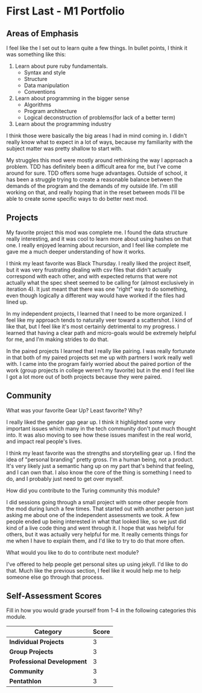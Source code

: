 # First Last - M1 Portfolio

## Areas of Emphasis

I feel like the I set out to learn quite a few things. In bullet points, I think it was something like this:

1. Learn about pure ruby fundamentals.
   * Syntax and style
   * Structure
   * Data manipulation
   * Conventions
2. Learn about programming in the bigger sense
   * Algorithms
   * Program architecture
   * Logical deconstruction of problems(for lack of a better term)
3. Learn about the programming industry

I think those were basically the big areas I had in mind coming in. I didn't really know what to expect in a lot of ways, because my familiarity with the subject matter was pretty shallow to start with.

My struggles this mod were mostly around rethinking the way I approach a problem. TDD has definitely been a difficult area for me, but I've come around for sure. TDD offers some huge advantages.
Outside of school, it has been a struggle trying to create a reasonable balance between the demands of the program and the demands of my outside life. I'm still working on that, and really hoping that in the reset between mods I'll be able to create some specific ways to do better next mod.

## Projects

My favorite project this mod was complete me. I found the data structure really interesting, and it was cool to learn more about using hashes on that one. I really enjoyed learning about recursion, and I feel like complete me gave me a much deeper understanding of how it works.

I think my least favorite was Black Thursday. I really liked the project itself, but it was very frustrating dealing with csv files that didn't actually correspond with each other, and with expected returns that were not actually what the spec sheet seemed to be calling for (almost exclusively in iteration 4). It just meant that there was one "right" way to do something, even though logically a different way would have worked if the files had lined up.

In my independent projects, I learned that I need to be more organized. I feel like my approach tends to naturally veer toward a scattershot. I kind of like that, but I feel like it's most certainly detrimental to my progress. I learned that having a clear path and micro-goals would be extremely helpful for me, and I'm making strides to do that.

In the paired projects I learned that I really like pairing. I was really fortunate in that both of my paired projects set me up with partners I work really well with. I came into the program fairly worried about the paired portion of the work (group projects in college weren't my favorite) but in the end I feel like I got a lot more out of both projects because they were paired.

## Community

What was your favorite Gear Up? Least favorite? Why?

I really liked the gender gap gear up. I think it highlighted some very important issues which many in the tech community don't put much thought into. It was also moving to see how these issues manifest in the real world, and impact real people's lives.

I think my least favorite was the strengths and storytelling gear up. I find the idea of "personal branding" pretty gross. I'm a human being, not a product. It's very likely just a semantic hang up on my part that's behind that feeling, and I can own that. I also know the core of the thing is something I need to do, and I probably just need to get over myself.

How did you contribute to the Turing community this module?

I did sessions going through a small project with some other people from the mod during lunch a few times. That started out with another person just asking me about one of the independent assessments we took. A few people ended up being interested in what that looked like, so we just did kind of a live code thing and went through it.
I hope that was helpful for others, but it was actually very helpful for me. It really cements things for me when I have to explain them, and I'd like to try to do that more often.

What would you like to do to contribute next module?

I've offered to help people get personal sites up using jekyll. I'd like to do that. Much like the previous section, I feel like it would help me to help someone else go through that process.

## Self-Assessment Scores

Fill in how you would grade yourself from 1-4 in the following categories this module.

| Category                     | Score |
| -----------------------------| ----- |
| **Individual Projects**      |   3   |
| **Group Projects**           |   3   |
| **Professional Development** |   3   |
| **Community**                |   3   |
| **Pentathlon**               |   3   |
